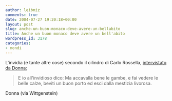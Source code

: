```yaml
---
author: leibniz
comments: true
date: 2004-07-27 19:20:18+00:00
layout: post
slug: anche-un-buon-monaco-deve-avere-un-bellabito
title: Anche un buon monaco deve avere un bell'abito
wordpress_id: 3178
categories:
- mondi
---
```


L'invidia (e tante altre cose) secondo il cilindro di Carlo Rossella, [intervistato da Donna:](http://www.wittgenstein.it/html/ext240704.html) 


> E io all'invidioso dico: Ma accavalla bene le gambe, e fai vedere le belle calze, beviti un buon porto ed esci dalla mestizia livorosa. 


Donna (via Wittgenstein)
